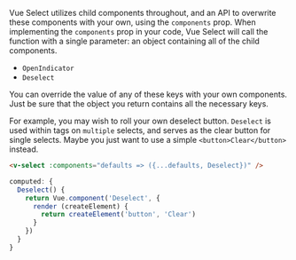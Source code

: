 Vue Select utilizes child components throughout, and an API to overwrite these components with your
own, using the `components` prop. When implementing the `components` prop in your code, Vue Select 
will call the function with a single parameter: an object containing all of the child components.
                   
- `OpenIndicator`
- `Deselect`

You can override the value of any of these keys with your own components. Just be sure that the 
object you return contains all the necessary keys.

For example, you may wish to roll your own deselect button. `Deselect` is used within tags on 
`multiple` selects, and serves as the clear button for single selects. Maybe you just want to use
a simple `<button>Clear</button>` instead.

```html
<v-select :components="defaults => ({...defaults, Deselect})" />
``` 

```js
computed: {
  Deselect() {
    return Vue.component('Deselect', {
      render (createElement) {
        return createElement('button', 'Clear')
      }
    })
  }
}
```

<ChildComponentExample />
